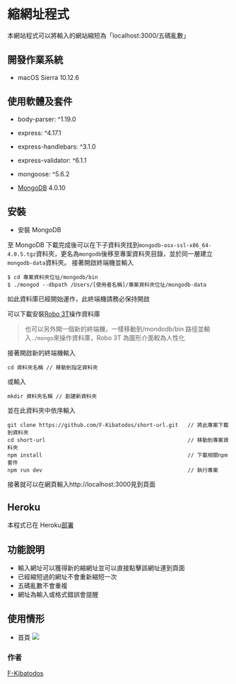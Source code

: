 # 縮網址程式

本網站程式可以將輸入的網站縮短為「localhost:3000/五碼亂數」

## 開發作業系統

- macOS Sierra 10.12.6

## 使用軟體及套件

- body-parser: ^1.19.0

- express: ^4.17.1

- express-handlebars: ^3.1.0

- express-validator: ^6.1.1

- mongoose: ^5.6.2

- [MongoDB](https://www.mongodb.com/download-center/community) 4.0.10

## 安裝

- 安裝 MongoDB

至 MongoDB 下載完成後可以在下子資料夾找到`mongodb-osx-ssl-x86_64-4.0.5.tgz`資料夾，更名為`mongodb`後移至專案資料夾目錄，並於同一層建立`mongodb-data`資料夾。
接著開啟終端機並輸入

```
$ cd 專案資料夾位址/mongodb/bin
$ ./mongod --dbpath /Users/[使用者名稱]/專案資料夾位址/mongodb-data
```

如此資料庫已經開始運作，此終端機請務必保持開啟

可以下載安裝[Robo 3T](https://robomongo.org/download)操作資料庫

> 也可以另外開一個新的終端機，一樣移動到/mondodb/bin 路徑並輸入`./mongo`來操作資料庫，Robo 3T 為圖形介面較為人性化

接著開啟新的終端機輸入

```
cd 資料夾名稱 // 移動到指定資料夾
```

或輸入

```
mkdir 資料夾名稱 // 創建新資料夾
```

並在此資料夾中依序輸入

```
git clone https://github.com/F-Kibatodos/short-url.git   // 將此專案下載到資料夾
cd short-url                                             // 移動到專案資料夾
npm install                                              // 下載相關npm套件
npm run dev                                              // 執行專案
```

接著就可以在網頁輸入http://localhost:3000見到頁面

## Heroku

本程式已在 Heroku[部署](https://rocky-brook-46774.herokuapp.com/)

## 功能說明

- 輸入網址可以獲得新的縮網址並可以直接點擊該網址連到頁面
- 已經縮短過的網址不會重新縮短一次
- 五碼亂數不會重複
- 網址為輸入或格式錯誤會提醒

## 使用情形

- 首頁
  ![](https://i.imgur.com/B3FSbBB.png)

### 作者

[F-Kibatodos](https://github.com/F-Kibatodos)
